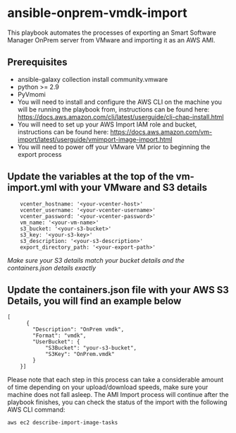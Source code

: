 # ansible-onprem-vmdk-import

This playbook automates the processes of exporting an Smart Software Manager OnPrem server from VMware and importing it as an AWS AMI. 

## Prerequisites

- ansible-galaxy collection install community.vmware
- python >= 2.9
- PyVmomi
- You will need to install and configure the AWS CLI on the machine you will be running the playbook from, instructions can be found here:  https://docs.aws.amazon.com/cli/latest/userguide/cli-chap-install.html
- You will need to set up your AWS Import IAM role and bucket, instructions can be found here:  https://docs.aws.amazon.com/vm-import/latest/userguide/vmimport-image-import.html
- You will need to power off your VMware VM prior to beginning the export process

## Update the variables at the top of the vm-import.yml with your VMware and S3 details

```
    vcenter_hostname: '<your-vcenter-host>'
    vcenter_username: '<your-vcenter-username>'
    vcenter_password: '<your-vcenter-password>'
    vm_name: '<your-vm-name>'
    s3_bucket: '<your-s3-bucket>'
    s3_key: '<your-s3-key>'
    s3_description: '<your-s3-description>'
    export_directory_path: '<your-export-path>'
```
*Make sure your S3 details match your bucket details and the containers.json details exactly*

## Update the containers.json file with your AWS S3 Details, you will find an example below

```
[
      {
        "Description": "OnPrem vmdk",
        "Format": "vmdk",
        "UserBucket": {
            "S3Bucket": "your-s3-bucket",
            "S3Key": "OnPrem.vmdk"
        }
    }]
```

Please note that each step in this process can take a considerable amount of time depending on your upload/download speeds, make sure your machine does not fall asleep.  The AMI Import process will continue after the playbook finishes, you can check the status of the import with the following AWS CLI command:
```
aws ec2 describe-import-image-tasks
```



